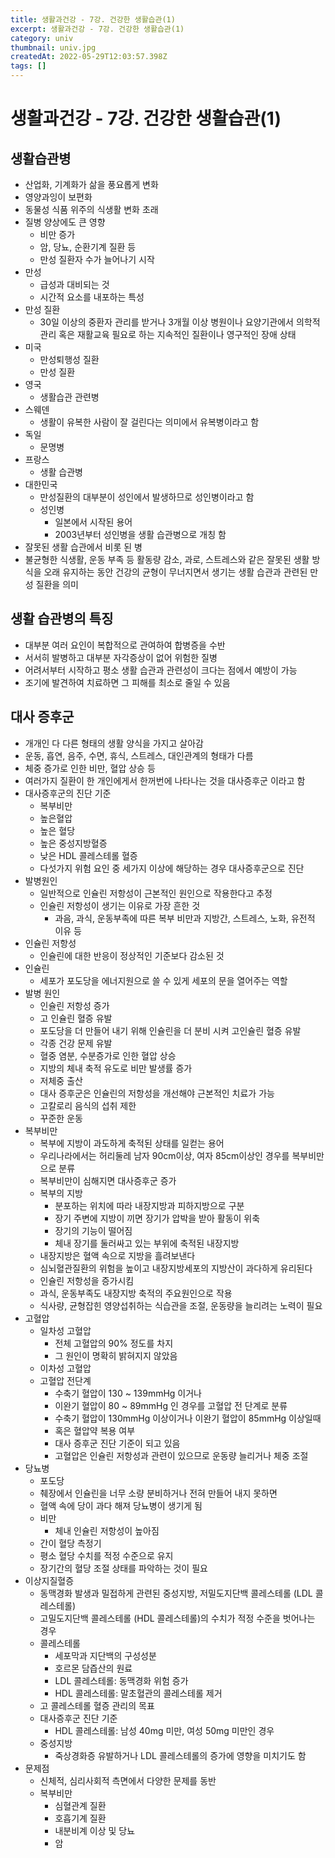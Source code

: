 ```yaml
---
title: 생활과건강 - 7강. 건강한 생활습관(1)
excerpt: 생활과건강 - 7강. 건강한 생활습관(1)
category: univ
thumbnail: univ.jpg
createdAt: 2022-05-29T12:03:57.398Z
tags: []
---
```

# 생활과건강 - 7강. 건강한 생활습관(1)

## 생활습관병
* 산업화, 기계화가 삶을 풍요롭게 변화
* 영양과잉이 보편화
* 동물성 식품 위주의 식생활 변화 초래
* 질병 양상에도 큰 영향
	* 비만 증가
    * 암, 당뇨, 순환기계 질환 등
    * 만성 질환자 수가 늘어나기 시작
* 만성
	* 급성과 대비되는 것
    * 시간적 요소를 내포하는 특성
* 만성 질환
	* 30일 이상의 중환자 관리를 받거나 3개월 이상 병원이나 요양기관에서 의학적 관리 혹은 재활교육 필요로 하는 지속적인 질환이나 영구적인 장애 상태
* 미국
	* 만성퇴행성 질환
    * 만성 질환
* 영국
	* 생활습관 관련병
* 스웨덴
	* 생활이 유복한 사람이 잘 걸린다는 의미에서 유복병이라고 함
* 독일
	* 문명병
* 프랑스
	* 생활 습관병
* 대한민국
	* 만성질환의 대부분이 성인에서 발생하므로 성인병이라고 함
	* 성인병
    	* 일본에서 시작된 용어
        * 2003년부터 성인병을 생활 습관병으로 개칭 함
* 잘못된 생활 습관에서 비롯 된 병
* 불균형한 식생활, 운동 부족 등 활동량 감소, 과로, 스트레스와 같은 잘못된 생활 방식을 오래 유지하는 동안 건강의 균형이 무너지면서 생기는 생활 습관과 관련된 만성 질환을 의미

## 생활 습관병의 특징
* 대부분 여러 요인이 복합적으로 관여하여 합병증을 수반
* 서서히 발병하고 대부분 자각증상이 없어 위험한 질병
* 어려서부터 시작하고 평소 생활 습관과 관련성이 크다는 점에서 예방이 가능
* 조기에 발견하여 치료하면 그 피해를 최소로 줄일 수 있음

## 대사 증후군
* 개개인 다 다른 형태의 생활 양식을 가지고 살아감
* 운동, 흡연, 음주, 수면, 휴식, 스트레스, 대인관계의 형태가 다름
* 체중 증가로 인한 비만, 혈압 상승 등
* 여러가지 질환이 한 개인에게서 한꺼번에 나타나는 것을 대사증후군 이라고 함
* 대사증후군의 진단 기준
	* 복부비만
    * 높은혈압
    * 높은 혈당
    * 높은 중성지방혈증
    * 낮은 HDL 콜레스테롤 혈증
    * 다섯가지 위험 요인 중 세가지 이상에 해당하는 경우 대사증후군으로 진단
* 발병원인
	* 일반적으로 인슐린 저항성이 근본적인 원인으로 작용한다고 추정
    * 인슐린 저항성이 생기는 이유로 가장 흔한 것
    	* 과음, 과식, 운동부족에 따른 복부 비만과 지방간, 스트레스, 노화, 유전적 이유 등
* 인슐린 저항성
	* 인슐린에 대한 반응이 정상적인 기준보다 감소된 것
* 인슐린
	* 세포가 포도당을 에너지원으로 쓸 수 있게 세포의 문을 열어주는 역할
* 발병 원인
	* 인슐린 저항성 증가
    * 고 인슐린 혈증 유발
    * 포도당을 더 만들어 내기 위해 인슐린을 더 분비 시켜 고인슐린 혈증 유발
    * 각종 건강 문제 유발
	* 혈중 염분, 수분증가로 인한 혈압 상승
    * 지방의 체내 축적 유도로 비만 발생률 증가
	* 저체중 출산
    * 대사 증후군은 인슐린의 저항성을 개선해야 근본적인 치료가 가능
    * 고칼로리 음식의 섭취 제한
    * 꾸준한 운동
* 복부비만
	* 복부에 지방이 과도하게 축적된 상태를 일컫는 용어
	* 우리나라에서는 허리둘레 남자 90cm이상, 여자 85cm이상인 경우를 복부비만으로 분류
    * 복부비만이 심해지면 대사증후군 증가
    * 복부의 지방
    	* 분포하는 위치에 따라 내장지방과 피하지방으로 구분
        * 장기 주변에 지방이 끼면 장기가 압박을 받아 활동이 위축
        * 장기의 기능이 떨어짐
        * 체내 장기를 둘러싸고 있는 부위에 축적된 내장지방
	* 내장지방은 혈액 속으로 지방을 흘려보낸다
    * 심뇌혈관질환의 위험을 높이고 내장지방세포의 지방산이 과다하게 유리된다
    * 인슐린 저항성을 증가시킴
    * 과식, 운동부족도 내장지방 축적의 주요원인으로 작용
    * 식사량, 균형잡힌 영양섭취하는 식습관을 조절, 운동량을 늘리려는 노력이 필요
* 고혈압
	* 일차성 고혈압
    	* 전체 고혈압의 90% 정도를 차지
        * 그 원인이 명확히 밝혀지지 않았음
	* 이차성 고혈압
	* 고혈압 전단계
    	* 수축기 혈압이 130 ~ 139mmHg 이거나
        * 이완기 혈압이 80 ~ 89mmHg 인 경우를 고혈압 전 단계로 분류
        * 수축기 혈압이 130mmHg 이상이거나 이완기 혈압이 85mmHg 이상일때
        * 혹은 혈압약 복용 여부
        * 대사 증후군 진단 기준이 되고 있음
        * 고혈압은 인슐린 저항성과 관련이 있으므로 운동량 늘리거나 체중 조절
* 당뇨병
	* 포도당
    * 췌장에서 인슐린을 너무 소량 분비하거나 전혀 만들어 내지 못하면
    * 혈액 속에 당이 과다 해져 당뇨병이 생기게 됨
    * 비만
    	* 체내 인슐린 저항성이 높아짐
	* 간이 혈당 측정기
    * 평소 혈당 수치를 적정 수준으로 유지
    * 장기간의 혈당 조절 상태를 파악하는 것이 필요
* 이상지질혈증
	* 동맥경화 발생과 밀접하게 관련된 중성지방, 저밀도지단백 콜레스테롤 (LDL 콜레스테롤)
    * 고밀도지단백 콜레스테롤 (HDL 콜레스테롤)의 수치가 적정 수준을 벗어나는 경우
    * 콜레스테롤
	    * 세포막과 지단백의 구성성분
    	* 호르몬 담즙산의 원료
        * LDL 콜레스테롤: 동맥경화 위험 증가
        * HDL 콜레스테롤: 말초혈관의 콜레스테롤 제거
	* 고 콜레스테롤 혈증 관리의 목표
    * 대사증후군 진단 기준
    	* HDL 콜레스테롤: 남성 40mg 미만, 여성 50mg 미만인 경우
	* 중성지방
    	* 죽상경화증 유발하거나 LDL 콜레스테롤의 증가에 영향을 미치기도 함
* 문제점
	* 신체적, 심리사회적 측면에서 다양한 문제를 동반
    * 복부비만
    	* 심혈관계 질환
        * 호흡기계 질환
        * 내분비계 이상 및 당뇨
        * 암






















